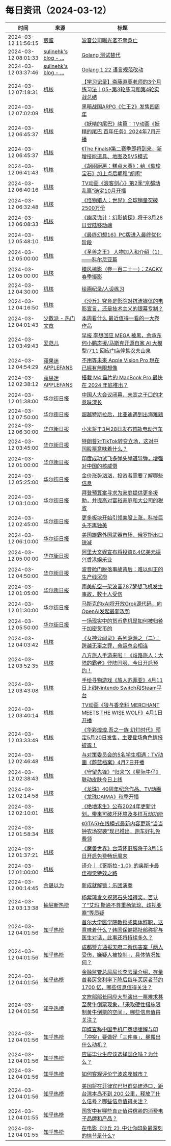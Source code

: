 ﻿# 每日资讯（2024-03-12）

|时间|来源|标题|
|---|---|---|
|2024-03-12 11:56:15|[煎蛋](http://jandan.net/feed)|[波音公司曝光者不幸身亡](http://jandan.net/p/115881)|
|2024-03-12 08:01:33|[sulinehk's blog - ...](https://www.sulinehk.com/index.xml)|[Golang 测试替代](https://www.sulinehk.com/post/golang-test-doubles/)|
|2024-03-12 03:37:46|[sulinehk's blog - ...](https://www.sulinehk.com/index.xml)|[Golang 1.22 语言规范改动](https://www.sulinehk.com/post/language-specification-changes-in-golang-1.22/)|
|2024-03-12 07:18:31|[机核](https://www.gcores.com/rss)|[【学习记录】斋藤直葵老师的3个月练习法｜05-第3轮练习和第4轮实战总结](https://www.gcores.com/videos/178788)|
|2024-03-12 07:02:09|[机核](https://www.gcores.com/rss)|[黑暗战国ARPG《仁王2》发售四周年](https://www.gcores.com/articles/178803)|
|2024-03-12 06:45:37|[机核](https://www.gcores.com/rss)|[《妖精的尾巴》续篇：TV动画《妖精的尾巴 百年任务》2024年7月开播](https://www.gcores.com/articles/178799)|
|2024-03-12 06:45:37|[机核](https://www.gcores.com/rss)|[《The Finals》第二赛季即将到来，新增技能道具、地图及5V5模式](https://www.gcores.com/articles/178794)|
|2024-03-12 06:41:43|[机核](https://www.gcores.com/rss)|[《胡闹厨房：糕点大赛》：给《璀璨宝石》加上点后期和“胡闹”](https://www.gcores.com/articles/178801)|
|2024-03-12 06:40:16|[机核](https://www.gcores.com/rss)|[TV动画《浪客剑心》第2季“京都动乱篇”确定10月开播](https://www.gcores.com/articles/178802)|
|2024-03-12 06:32:48|[机核](https://www.gcores.com/rss)|[《怪物猎人：世界》全球销量突破2500万份](https://www.gcores.com/articles/178798)|
|2024-03-12 06:08:33|[机核](https://www.gcores.com/rss)|[《幽灵诡计：幻影侦探》将于3月28日登陆移动端](https://www.gcores.com/articles/178795)|
|2024-03-12 05:48:10|[机核](https://www.gcores.com/rss)|[《最终幻想16》PC版进入最终优化阶段](https://www.gcores.com/articles/178793)|
|2024-03-12 05:00:00|[机核](https://www.gcores.com/rss)|[《圣兽之王》 人物加入和介绍（1）——科尔尼亚篇](https://www.gcores.com/articles/178780)|
|2024-03-12 05:00:00|[机核](https://www.gcores.com/rss)|[模风掠影（卷一百二十一）：ZACKY春季摄影](https://www.gcores.com/articles/178709)|
|2024-03-12 04:30:00|[机核](https://www.gcores.com/rss)|[绘画纪录/人设练习](https://www.gcores.com/videos/178770)|
|2024-03-12 04:16:50|[机核](https://www.gcores.com/rss)|[《沙丘》究竟是影院对抗流媒体的电影宣言，还是技术主义的银幕专制？](https://www.gcores.com/articles/178785)|
|2024-03-12 04:01:43|[少数派 - 热门文章](https://rss.mifaw.com/articles/5c8bb11a3c41f61efd36683e/5c92450e3882afa09dff5928)|[本周看什么 最近值得一看的一大卷作品](https://sspai.com/post/87049)|
|2024-03-12 03:49:43|[爱范儿](https://www.ifanr.com/feed)|[早报 李想回应 MEGA 被黑，余承东何小鹏声援/马斯克开源自家 AI 大模型/711 回应门店停售农夫山泉](https://www.ifanr.com/1577694?utm_source=rss&utm_medium=rss&utm_campaign=)|
|2024-03-12 04:54:29|[蘋果迷 APPLEFANS](https://applefans.today/feed/)|[不用等未來 Apple Vision Pro 現在已經有無限想像](https://applefans.today/2024-03-apple-vision-pro-next/)|
|2024-03-12 02:38:12|[蘋果迷 APPLEFANS](https://applefans.today/feed/)|[搭載 M4 晶片的 MacBook Pro 最快在 2024 年底推出？](https://applefans.today/2024-03-m4-chip-coming/)|
|2024-03-12 01:38:00|[华尔街日报](https://cn.wsj.com/zh-hans/rss)|[中国人大会议闭幕，未宣之于口的才意味深长](https://cn.wsj.com/articles/%E4%B8%AD%E5%9B%BD%E4%BA%BA%E5%A4%A7%E4%BC%9A%E8%AE%AE%E9%97%AD%E5%B9%95-%E6%9C%AA%E5%AE%A3%E4%B9%8B%E4%BA%8E%E5%8F%A3%E7%9A%84%E6%89%8D%E6%84%8F%E5%91%B3%E6%B7%B1%E9%95%BF-634dacc2)|
|2024-03-12 07:50:00|[华尔街日报](https://cn.wsj.com/zh-hans/rss)|[超越特斯拉后，比亚迪遇到出海难题](https://cn.wsj.com/articles/%E8%B6%85%E8%B6%8A%E7%89%B9%E6%96%AF%E6%8B%89%E5%90%8E-%E6%AF%94%E4%BA%9A%E8%BF%AA%E9%81%87%E5%88%B0%E5%87%BA%E6%B5%B7%E9%9A%BE%E9%A2%98-12b93e4b)|
|2024-03-12 06:30:00|[华尔街日报](https://cn.wsj.com/zh-hans/rss)|[小米将于3月28日发布首款电动汽车](https://cn.wsj.com/articles/%E5%B0%8F%E7%B1%B3%E5%B0%86%E4%BA%8E3%E6%9C%8828%E6%97%A5%E5%8F%91%E5%B8%83%E9%A6%96%E6%AC%BE%E7%94%B5%E5%8A%A8%E6%B1%BD%E8%BD%A6-a0d219c8)|
|2024-03-12 03:45:00|[华尔街日报](https://cn.wsj.com/zh-hans/rss)|[特朗普对TikTok转变立场，这对中国股票意味着什么？](https://cn.wsj.com/articles/%E7%89%B9%E6%9C%97%E6%99%AE%E5%AF%B9tiktok%E8%BD%AC%E5%8F%98%E7%AB%8B%E5%9C%BA-%E8%BF%99%E5%AF%B9%E4%B8%AD%E5%9B%BD%E8%82%A1%E5%B8%82%E6%84%8F%E5%91%B3%E7%9D%80%E4%BB%80%E4%B9%88-7f3783cd)|
|2024-03-12 01:00:00|[华尔街日报](https://cn.wsj.com/zh-hans/rss)|[印度成功试飞多弹头弹道导弹，增强对中国的核威慑](https://cn.wsj.com/articles/%E5%8D%B0%E5%BA%A6%E6%88%90%E5%8A%9F%E8%AF%95%E9%A3%9E%E5%A4%9A%E5%BC%B9%E5%A4%B4%E5%BC%B9%E9%81%93%E5%AF%BC%E5%BC%B9-%E5%A2%9E%E5%BC%BA%E5%AF%B9%E4%B8%AD%E5%9B%BD%E7%9A%84%E6%A0%B8%E5%A8%81%E6%85%91-cb446a2f)|
|2024-03-12 05:25:00|[华尔街日报](https://cn.wsj.com/zh-hans/rss)|[金价涨势汹汹，投资者需要了解哪些信息](https://cn.wsj.com/articles/%E9%87%91%E4%BB%B7%E6%B6%A8%E5%8A%BF%E6%B1%B9%E6%B1%B9-%E6%8A%95%E8%B5%84%E8%80%85%E9%9C%80%E8%A6%81%E4%BA%86%E8%A7%A3%E5%93%AA%E4%BA%9B%E4%BF%A1%E6%81%AF-87d08ab7)|
|2024-03-12 03:10:00|[华尔街日报](https://cn.wsj.com/zh-hans/rss)|[拜登预算案寻求为家庭提供更多援助，并提高对富裕家庭和大公司的税收](https://cn.wsj.com/articles/%E6%8B%9C%E7%99%BB%E9%A2%84%E7%AE%97%E6%A1%88%E5%AF%BB%E6%B1%82%E4%B8%BA%E5%AE%B6%E5%BA%AD%E6%8F%90%E4%BE%9B%E6%9B%B4%E5%A4%9A%E6%8F%B4%E5%8A%A9-%E5%B9%B6%E6%8F%90%E9%AB%98%E5%AF%B9%E5%AF%8C%E8%A3%95%E5%AE%B6%E5%BA%AD%E5%92%8C%E5%A4%A7%E5%85%AC%E5%8F%B8%E7%9A%84%E7%A8%8E%E6%94%B6-99cb95d0)|
|2024-03-12 02:45:00|[华尔街日报](https://cn.wsj.com/zh-hans/rss)|[更多板块开始引领美股上涨，科技巨头不再独美](https://cn.wsj.com/articles/%E6%9B%B4%E5%A4%9A%E6%9D%BF%E5%9D%97%E5%BC%80%E5%A7%8B%E5%BC%95%E9%A2%86%E7%BE%8E%E8%82%A1%E4%B8%8A%E6%B6%A8-%E7%A7%91%E6%8A%80%E5%B7%A8%E5%A4%B4%E4%B8%8D%E5%86%8D%E7%8B%AC%E7%BE%8E-f8f264b7)|
|2024-03-12 06:10:00|[华尔街日报](https://cn.wsj.com/zh-hans/rss)|[美国雄霸外国武器市场，俄罗斯出口锐减](https://cn.wsj.com/articles/%E7%BE%8E%E5%9B%BD%E9%9B%84%E9%9C%B8%E5%A4%96%E5%9B%BD%E6%AD%A6%E5%99%A8%E5%B8%82%E5%9C%BA-%E4%BF%84%E7%BD%97%E6%96%AF%E5%87%BA%E5%8F%A3%E9%94%90%E5%87%8F-e4e6443b)|
|2024-03-12 05:00:00|[华尔街日报](https://cn.wsj.com/zh-hans/rss)|[阿里大文娱宣布将投资6.4亿美元振兴香港娱乐业](https://cn.wsj.com/articles/%E9%98%BF%E9%87%8C%E5%A4%A7%E6%96%87%E5%A8%B1%E5%AE%A3%E5%B8%83%E5%B0%86%E6%8A%95%E8%B5%846-4%E4%BA%BF%E7%BE%8E%E5%85%83%E6%8C%AF%E5%85%B4%E9%A6%99%E6%B8%AF%E5%A8%B1%E4%B9%90%E4%B8%9A-f833081d)|
|2024-03-12 04:50:00|[华尔街日报](https://cn.wsj.com/zh-hans/rss)|[波音舱门脱落事故背后：难以纠正的生产线沉疴](https://cn.wsj.com/articles/%E6%B3%A2%E9%9F%B3%E8%88%B1%E9%97%A8%E8%84%B1%E8%90%BD%E4%BA%8B%E6%95%85%E8%83%8C%E5%90%8E-%E9%9A%BE%E4%BB%A5%E7%BA%A0%E6%AD%A3%E7%9A%84%E7%94%9F%E4%BA%A7%E7%BA%BF%E6%B2%89%E7%96%B4-29592e83)|
|2024-03-12 01:05:00|[华尔街日报](https://cn.wsj.com/zh-hans/rss)|[南美航空一架波音787梦想飞机发生事故，数十人受伤](https://cn.wsj.com/articles/latam-airlines%E8%88%AA%E7%8F%AD%E5%8F%91%E7%94%9F%E4%BA%8B%E6%95%85-%E6%B3%A2%E9%9F%B3787%E6%A2%A6%E6%83%B3%E5%AE%A2%E6%9C%BA%E4%B8%8A%E6%95%B0%E5%8D%81%E4%BA%BA%E5%8F%97%E4%BC%A4-2c23c9d1)|
|2024-03-12 01:30:00|[华尔街日报](https://cn.wsj.com/zh-hans/rss)|[马斯克的xAI将开放Grok源代码，向OpenAI发起最新攻势](https://cn.wsj.com/articles/%E9%A9%AC%E6%96%AF%E5%85%8B%E7%A7%B0xai%E5%B0%86%E4%BA%8E%E6%9C%AC%E5%91%A8%E5%BC%80%E6%BA%90%E8%81%8A%E5%A4%A9%E6%9C%BA%E5%99%A8%E4%BA%BAgrok-5525ddbc)|
|2024-03-12 05:50:00|[华尔街日报](https://cn.wsj.com/zh-hans/rss)|[一场现实中的货币危机是如何被归咎于加密货币的](https://cn.wsj.com/articles/%E4%B8%80%E5%9C%BA%E7%8E%B0%E5%AE%9E%E4%B8%AD%E7%9A%84%E8%B4%A7%E5%B8%81%E5%8D%B1%E6%9C%BA%E6%98%AF%E5%A6%82%E4%BD%95%E8%A2%AB%E5%BD%92%E5%92%8E%E4%BA%8E%E5%8A%A0%E5%AF%86%E8%B4%A7%E5%B8%81%E7%9A%84-955d3ff3)|
|2024-03-12 04:03:42|[机核](https://www.gcores.com/rss)|[《女神异闻录》系列溯源之（二）：跨越无辜之罪，命运总会相连](https://www.gcores.com/articles/178781)|
|2024-03-12 03:52:35|[机核](https://www.gcores.com/rss)|[八方旅人手游来啦！《歧路旅人：大陆的霸者》登陆国服，今日开启预约！](https://www.gcores.com/articles/178786)|
|2024-03-12 03:43:08|[机核](https://www.gcores.com/rss)|[手绘寻物游戏《旅人苏菲亚》4月11日上线Nintendo Switch和Steam平台](https://www.gcores.com/articles/178783)|
|2024-03-12 03:40:14|[机核](https://www.gcores.com/rss)|[TV动画《狼与香辛料 MERCHANT MEETS THE WISE WOLF》4月1日开播](https://www.gcores.com/articles/178784)|
|2024-03-12 03:33:49|[机核](https://www.gcores.com/rss)|[《华彩煌煌,吾之一族 幻灯时代》预定5月20日发售，主要登场角色情报披露！](https://www.gcores.com/articles/178782)|
|2024-03-12 02:46:48|[机核](https://www.gcores.com/rss)|[与对策委员会的5名学生相遇：TV动画《蔚蓝档案》4月7日开播](https://www.gcores.com/articles/178778)|
|2024-03-12 02:38:43|[机核](https://www.gcores.com/rss)|[《守望先锋》“归来”X《星际牛仔》联动皮肤今日上线](https://www.gcores.com/articles/178779)|
|2024-03-12 02:14:58|[机核](https://www.gcores.com/rss)|[《龙珠》40周年纪念作品、TV动画《龙珠DAIMA》秋季开播](https://www.gcores.com/articles/178777)|
|2024-03-12 02:10:01|[机核](https://www.gcores.com/rss)|[《绝地求生》公布2024年更新计划，带来可破坏环境及多样互动功能](https://www.gcores.com/articles/178776)|
|2024-03-12 01:58:34|[机核](https://www.gcores.com/rss)|[《GTA5》在线模式最新内容更新“当当钟农场突袭”现已推出，跑车好礼免费领](https://www.gcores.com/articles/178775)|
|2024-03-12 01:37:21|[机核](https://www.gcores.com/rss)|[《魔兽世界》台湾怀旧服将于3月15日开启免费畅玩周末](https://www.gcores.com/articles/178774)|
|2024-03-12 01:00:00|[机核](https://www.gcores.com/rss)|[译介｜《哥斯拉-1.0》的奥斯卡最佳视觉特效之路](https://www.gcores.com/articles/178766)|
|2024-03-12 00:14:45|[余晟以为](https://feedpress.me/wx-yurii-says)|[新成就解锁：乐团演奏](http://mp.weixin.qq.com/s?__biz=MzA3MDMwOTcwMg%3D%3D&mid=2650009900&idx=1&sn=bee0386fc8b35e5121ec63bdc25040e9)|
|2024-03-12 03:13:38|[抽屉新热榜](http://dig.chouti.com/feed.xml)|[杨紫琼发文祝贺石头姐得奖，否认了“艾玛·斯通不尊重杨紫琼、歧视亚裔”等质疑](https://dig.chouti.com/link/41787031)|
|2024-03-12 04:01:56|[知乎热榜](https://rss.mifaw.com/articles/5c8bb11a3c41f61efd36683e/5c919d543882afa09dff3fa3)|[首尔大学医学院教授或集体辞职，这意味着什么？韩国保健福祉部称将与医生对话，此事还将持续多久？](https://www.zhihu.com/question/648168586)|
|2024-03-12 04:01:56|[知乎热榜](https://rss.mifaw.com/articles/5c8bb11a3c41f61efd36683e/5c919d543882afa09dff3fa3)|[成都警方通报天府二街伤害案「两人受伤，嫌疑人被控制」，具体情况如何？](https://www.zhihu.com/question/648099246)|
|2024-03-12 04:01:56|[知乎热榜](https://rss.mifaw.com/articles/5c8bb11a3c41f61efd36683e/5c919d543882afa09dff3fa3)|[金融监管总局局长李云泽介绍，存量首套房贷利率下降后每年买房者节约 1700 亿，哪些信息值得关注？](https://www.zhihu.com/question/648064377)|
|2024-03-12 04:01:56|[知乎热榜](https://rss.mifaw.com/articles/5c8bb11a3c41f61efd36683e/5c919d543882afa09dff3fa3)|[文旅部部长回应大型演出一票难求甚至黄牛倒票现象，「采取硬性措施限制黄牛倒票的空间」，哪些信息值得关注？](https://www.zhihu.com/question/648057909)|
|2024-03-12 04:01:56|[知乎热榜](https://rss.mifaw.com/articles/5c8bb11a3c41f61efd36683e/5c919d543882afa09dff3fa3)|[印媒宣称中国手机厂商想缓解与印「冲突」要做好「三件事」，暴露出什么动机？](https://www.zhihu.com/question/648159221)|
|2024-03-12 04:01:56|[知乎热榜](https://rss.mifaw.com/articles/5c8bb11a3c41f61efd36683e/5c919d543882afa09dff3fa3)|[应届毕业生应该选择国企吗？为什么？](https://www.zhihu.com/question/573410997)|
|2024-03-12 04:01:56|[知乎热榜](https://rss.mifaw.com/articles/5c8bb11a3c41f61efd36683e/5c919d543882afa09dff3fa3)|[如何客观评价宁波这座城市？](https://www.zhihu.com/question/436642632)|
|2024-03-12 04:01:56|[知乎热榜](https://rss.mifaw.com/articles/5c8bb11a3c41f61efd36683e/5c919d543882afa09dff3fa3)|[美国将在菲律宾巴坦群岛建港口，距台湾本岛不到 200 公里，释放了什么信号？哪些信息值得关注？](https://www.zhihu.com/question/648159915)|
|2024-03-12 04:01:55|[知乎热榜](https://rss.mifaw.com/articles/5c8bb11a3c41f61efd36683e/5c919d543882afa09dff3fa3)|[国货中有哪些真正值得信赖的消费电子品牌和产品？](https://www.zhihu.com/question/648017959)|
|2024-03-12 04:01:55|[知乎热榜](https://rss.mifaw.com/articles/5c8bb11a3c41f61efd36683e/5c919d543882afa09dff3fa3)|[在电影《沙丘 2》中让你印象最深刻的情节是什么?](https://www.zhihu.com/question/647641869)|
